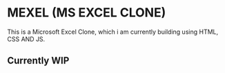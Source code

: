 # MEXEL (MS EXCEL CLONE)
This is a Microsoft Excel Clone, which i am currently building using HTML, CSS AND JS.
## Currently WIP
